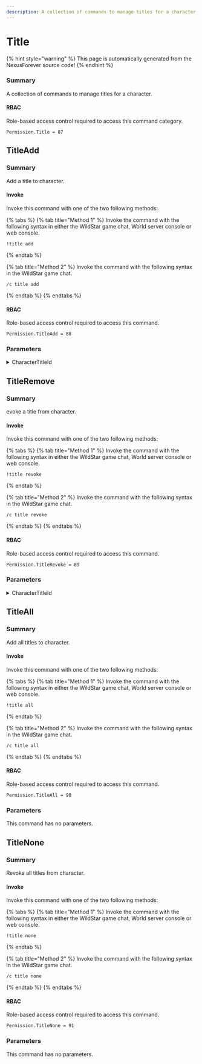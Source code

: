 ```yaml
---
description: A collection of commands to manage titles for a character.
---
```


# Title

{% hint style="warning" %}
This page is automatically generated from the NexusForever source code!
{% endhint %}

### Summary

A collection of commands to manage titles for a character.

#### RBAC

Role-based access control required to access this command category.

```
Permission.Title = 87
```

## TitleAdd

### Summary

Add a title to character.

#### Invoke

Invoke this command with one of the two following methods:

{% tabs %}
{% tab title="Method 1" %}
Invoke the command with the following syntax in either the WildStar game chat, World server console or web console.

```
!title add
```
{% endtab %}

{% tab title="Method 2" %}
Invoke the command with the following syntax in the WildStar game chat.

```
/c title add
```
{% endtab %}
{% endtabs %}

#### RBAC

Role-based access control required to access this command.

```
Permission.TitleAdd = 88
```

### Parameters

<details>

<summary>CharacterTitleId</summary>

#### Summary

The parameter has no summary.

#### Optional

No

</details>

## TitleRemove

### Summary

evoke a title from character.

#### Invoke

Invoke this command with one of the two following methods:

{% tabs %}
{% tab title="Method 1" %}
Invoke the command with the following syntax in either the WildStar game chat, World server console or web console.

```
!title revoke
```
{% endtab %}

{% tab title="Method 2" %}
Invoke the command with the following syntax in the WildStar game chat.

```
/c title revoke
```
{% endtab %}
{% endtabs %}

#### RBAC

Role-based access control required to access this command.

```
Permission.TitleRevoke = 89
```

### Parameters

<details>

<summary>CharacterTitleId</summary>

#### Summary

The parameter has no summary.

#### Optional

No

</details>

## TitleAll

### Summary

Add all titles to character.

#### Invoke

Invoke this command with one of the two following methods:

{% tabs %}
{% tab title="Method 1" %}
Invoke the command with the following syntax in either the WildStar game chat, World server console or web console.

```
!title all
```
{% endtab %}

{% tab title="Method 2" %}
Invoke the command with the following syntax in the WildStar game chat.

```
/c title all
```
{% endtab %}
{% endtabs %}

#### RBAC

Role-based access control required to access this command.

```
Permission.TitleAll = 90
```

### Parameters

This command has no parameters.

## TitleNone

### Summary

Revoke all titles from character.

#### Invoke

Invoke this command with one of the two following methods:

{% tabs %}
{% tab title="Method 1" %}
Invoke the command with the following syntax in either the WildStar game chat, World server console or web console.

```
!title none
```
{% endtab %}

{% tab title="Method 2" %}
Invoke the command with the following syntax in the WildStar game chat.

```
/c title none
```
{% endtab %}
{% endtabs %}

#### RBAC

Role-based access control required to access this command.

```
Permission.TitleNone = 91
```

### Parameters

This command has no parameters.

